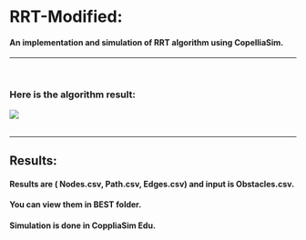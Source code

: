 # RRT-Modified:
#### An implementation and simulation of RRT algorithm using CopelliaSim.
<hr>
<br>



### Here is the algorithm result:
![](https://github.com/alizayan684/RRT-Modified/blob/main/Screenshot%202023-09-17%20174405.png)
<br>
<br>
<hr>

## Results:
#### Results are ( Nodes.csv, Path.csv, Edges.csv) and input is Obstacles.csv.
#### You can view them in BEST folder.
#### Simulation is done in CoppliaSim Edu.

